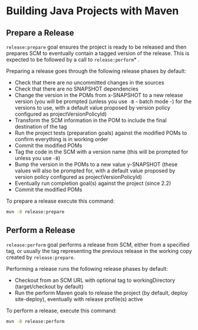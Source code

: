 # Building Java Projects with Maven

## Prepare a Release

`release:prepare` goal ensures the project is ready to be released and then prepares SCM to eventually contain a tagged version of the release. This is expected to be followed by a call to `release:perform`* .

Preparing a release goes through the following release phases by default:

* Check that there are no uncommitted changes in the sources
* Check that there are no SNAPSHOT dependencies
* Change the version in the POMs from x-SNAPSHOT to a new release version (you will be prompted (unless you use `-B` - batch mode -) for the versions to use, with a default value proposed by version policy configured as projectVersionPolicyId)
* Transform the SCM information in the POM to include the final destination of the tag
* Run the project tests (preparation goals) against the modified POMs to confirm everything is in working order
* Commit the modified POMs
* Tag the code in the SCM with a version name (this will be prompted for unless you use `-B`)
* Bump the version in the POMs to a new value y-SNAPSHOT (these values will also be prompted for, with a default value proposed by version policy configured as projectVersionPolicyId)
* Eventually run completion goal(s) against the project (since 2.2)
* Commit the modified POMs
  
To prepare a release execute this command:

```bash
mvn -B release:prepare
```

## Perform a Release

`release:perform` goal performs a release from SCM, either from a specified tag, or usually the tag representing the previous release in the working copy created by `release:prepare`.

Performing a release runs the following release phases by default:

* Checkout from an SCM URL with optional tag to workingDirectory (target/checkout by default)
* Run the perform Maven goals to release the project (by default, deploy site-deploy), eventually with release profile(s) active

To perform a release, execute this command:

```bash
mvn -B release:perform
```